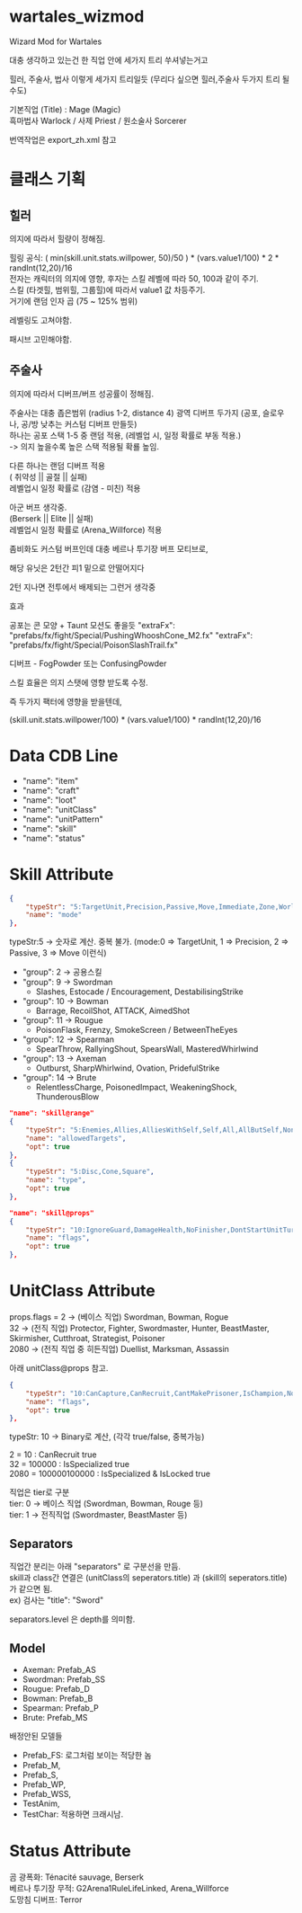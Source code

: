 # wartales_wizmod
Wizard Mod for Wartales

대충 생각하고 있는건 한 직업 안에 세가지 트리 쑤셔넣는거고

힐러, 주술사, 법사 이렇게 세가지 트리일듯 (무리다 싶으면 힐러,주술사 두가지 트리 될수도)

기본직업 (Title) : Mage (Magic)  
흑마법사 Warlock / 사제 Priest / 원소술사 Sorcerer

번역작업은 export_zh.xml 참고



# 클래스 기획
## 힐러

의지에 따라서 힐량이 정해짐.

힐링 공식: ( min(skill.unit.stats.willpower, 50)/50 ) * (vars.value1/100) * 2 * randInt(12,20)/16  
전자는 캐릭터의 의지에 영향, 후자는 스킬 레벨에 따라 50, 100과 같이 주기.  
스킬 (타겟힐, 범위힐, 그룹힐)에 따라서 value1 값 차등주기.  
거기에 랜덤 인자 곱 (75 ~ 125% 범위)

레벨링도 고쳐야함.

패시브 고민해야함.


## 주술사

의지에 따라서 디버프/버프 성공률이 정해짐.

주술사는 대충 좁은범위 (radius 1-2, distance 4) 광역 디버프 두가지 (공포, 슬로우나, 공/방 낮추는 커스텀 디버프 만들듯)  
하나는 공포 스택 1-5 중 랜덤 적용, (레벨업 시, 일정 확률로 부동 적용.)  
-> 의지 높을수록 높은 스택 적용될 확룔 높임.

다른 하나는 랜덤 디버프 적용  
( 취약성 || 골절 || 실패)  
레벨업시 일정 확률로 (감염 - 미친) 적용


아군 버프 생각중.  
(Berserk || Elite || 실패)  
레벨업시 일정 확률로 (Arena_Willforce) 적용

좀비화도 커스텀 버프인데 대충 베르나 투기장 버프 모티브로,

해당 유닛은 2턴간 피1 밑으로 안떨어지다

2턴 지나면 전투에서 배제되는 그런거 생각중


효과

공포는 콘 모양 + Taunt 모션도 좋을듯
"extraFx": "prefabs/fx/fight/Special/PushingWhooshCone_M2.fx"
"extraFx": "prefabs/fx/fight/Special/PoisonSlashTrail.fx"

디버프 - FogPowder 또는 ConfusingPowder


스킬 효율은 의지 스탯에 영향 받도록 수정.

즉 두가지 팩터에 영향을 받을텐데,

(skill.unit.stats.willpower/100) * (vars.value1/100) * randInt(12,20)/16



# Data CDB Line
- "name": "item"
- "name": "craft"
- "name": "loot"
- "name": "unitClass"
- "name": "unitPattern"
- "name": "skill"
- "name": "status"


# Skill Attribute
```json
{
    "typeStr": "5:TargetUnit,Precision,Passive,Move,Immediate,Zone,WorldPassive",
    "name": "mode"
},
```
typeStr:5 -> 숫자로 계산. 중복 불가. (mode:0 => TargetUnit, 1 => Precision, 2 => Passive, 3 => Move 이런식)

- "group": 2 -> 공용스킬
- "group": 9 -> Swordman
    - Slashes, Estocade / Encouragement, DestabilisingStrike
- "group": 10 -> Bowman
    - Barrage, RecoilShot, ATTACK, AimedShot
- "group": 11 -> Rougue
    - PoisonFlask, Frenzy, SmokeScreen / BetweenTheEyes
- "group": 12 -> Spearman
    - SpearThrow, RallyingShout, SpearsWall, MasteredWhirlwind
- "group": 13 -> Axeman
    - Outburst, SharpWhirlwind, Ovation, PridefulStrike
- "group": 14 -> Brute
    - RelentlessCharge, PoisonedImpact, WeakeningShock, ThunderousBlow

```json
"name": "skill@range"
{
    "typeStr": "5:Enemies,Allies,AlliesWithSelf,Self,All,AllButSelf,None",
    "name": "allowedTargets",
    "opt": true
},
{
    "typeStr": "5:Disc,Cone,Square",
    "name": "type",
    "opt": true
},
```

```json
"name": "skill@props"
{
    "typeStr": "10:IgnoreGuard,DamageHealth,NoFinisher,DontStartUnitTurn,NoPreviewTargets,PushbackIgnoreUnits,DistanceBonusApplied,IsTrap,HideInSkillBar",
    "name": "flags",
    "opt": true
},
```

# UnitClass Attribute
props.flags = 2 -> (베이스 직업) Swordman, Bowman, Rogue  
32 -> (전직 직업) Protector, Fighter, Swordmaster, Hunter, BeastMaster, Skirmisher, Cutthroat, Strategist, Poisoner  
2080 -> (전직 직업 중 히든직업) Duellist,  Marksman, Assassin  

아래 unitClass@props 참고.
```json
{
    "typeStr": "10:CanCapture,CanRecruit,CantMakePrisoner,IsChampion,NoEquipDrop,IsSpecialized,IsReserve,ForceDropWeapon,BattleNotCount,CantSurround,LockRotation,IsLocked,HasVisualVariants,GhostUnit,NoWeapon,Plagued,CanTransport,NoPunch,PreventSkilled,ArenaChampion,PreventRenfort",
    "name": "flags",
    "opt": true
},
```
typeStr: 10 -> Binary로 계산, (각각 true/false, 중복가능)

2 = 10 : CanRecruit true  
32 = 100000 : IsSpecialized true  
2080 = 100000100000 : IsSpecialized & IsLocked true  

직업은 tier로 구분  
tier: 0 -> 베이스 직업 (Swordman, Bowman, Rouge 등)  
tier: 1 -> 전직직업 (Swordmaster, BeastMaster 등)  

## Separators
직업간 분리는 아래 "separators" 로 구분선을 만듬.  
skill과 class간 연결은 (unitClass의 seperators.title) 과 (skill의 seperators.title) 가 같으면 됨.  
ex) 검사는 "title": "Sword"

separators.level 은 depth를 의미함.

## Model
- Axeman: Prefab_AS
- Swordman: Prefab_SS
- Rougue: Prefab_D
- Bowman: Prefab_B
- Spearman: Prefab_P
- Brute: Prefab_MS

배정안된 모델들
- Prefab_FS: 로그처럼 보이는 적당한 놈
- Prefab_M,
- Prefab_S,
- Prefab_WP,
- Prefab_WSS, 
- TestAnim, 
- TestChar: 적용하면 크래시남.

# Status Attribute
곰 광폭화: Ténacité sauvage, Berserk  
베르나 투기장 무적: G2Arena1RuleLifeLinked, Arena_Willforce  
도망침 디버프: Terror